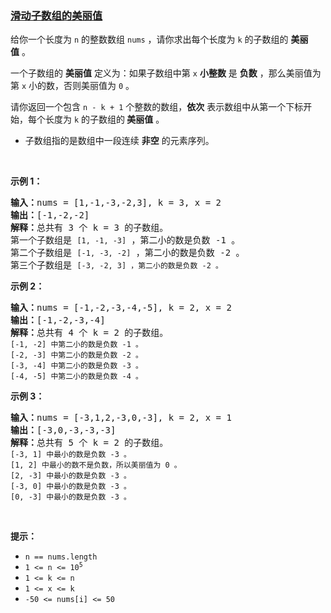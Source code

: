 ### [滑动子数组的美丽值](https://leetcode-cn.com/problems/sliding-subarray-beauty)

<p>给你一个长度为 <code>n</code>&nbsp;的整数数组&nbsp;<code>nums</code>&nbsp;，请你求出每个长度为&nbsp;<code>k</code>&nbsp;的子数组的 <b>美丽值</b>&nbsp;。</p>

<p>一个子数组的 <strong>美丽值</strong>&nbsp;定义为：如果子数组中第 <code>x</code>&nbsp;<strong>小整数</strong>&nbsp;是 <strong>负数</strong>&nbsp;，那么美丽值为第 <code>x</code>&nbsp;小的数，否则美丽值为 <code>0</code>&nbsp;。</p>

<p>请你返回一个包含<em>&nbsp;</em><code>n - k + 1</code>&nbsp;个整数的数组，<strong>依次</strong>&nbsp;表示数组中从第一个下标开始，每个长度为&nbsp;<code>k</code>&nbsp;的子数组的<strong>&nbsp;美丽值</strong>&nbsp;。</p>

<ul>
	<li>
	<p>子数组指的是数组中一段连续 <strong>非空</strong>&nbsp;的元素序列。</p>
	</li>
</ul>

<p>&nbsp;</p>

<p><strong>示例 1：</strong></p>

<pre><b>输入：</b>nums = [1,-1,-3,-2,3], k = 3, x = 2
<b>输出：</b>[-1,-2,-2]
<b>解释：</b>总共有 3 个 k = 3 的子数组。
第一个子数组是 <code>[1, -1, -3]</code> ，第二小的数是负数 -1 。
第二个子数组是 <code>[-1, -3, -2]</code> ，第二小的数是负数 -2 。
第三个子数组是 <code>[-3, -2, 3]&nbsp;，第二小的数是负数 -2 。</code></pre>

<p><strong>示例 2：</strong></p>

<pre><b>输入：</b>nums = [-1,-2,-3,-4,-5], k = 2, x = 2
<b>输出：</b>[-1,-2,-3,-4]
<b>解释：</b>总共有 4 个 k = 2 的子数组。
<code>[-1, -2] 中第二小的数是负数 -1 。</code>
<code>[-2, -3] 中第二小的数是负数 -2 。</code>
<code>[-3, -4] 中第二小的数是负数 -3 。</code>
<code>[-4, -5] 中第二小的数是负数 -4 。</code></pre>

<p><strong>示例 3：</strong></p>

<pre><b>输入：</b>nums = [-3,1,2,-3,0,-3], k = 2, x = 1
<b>输出：</b>[-3,0,-3,-3,-3]
<b>解释：</b>总共有 5 个 k = 2 的子数组。
<code>[-3, 1] 中最小的数是负数 -3 。</code>
<code>[1, 2] 中最小的数不是负数，所以美丽值为 0 。</code>
<code>[2, -3] 中最小的数是负数 -3 。</code>
<code>[-3, 0] 中最小的数是负数 -3 。</code>
<code>[0, -3] 中最小的数是负数 -3 。</code></pre>

<p>&nbsp;</p>

<p><strong>提示：</strong></p>

<ul>
	<li><code>n == nums.length&nbsp;</code></li>
	<li><code>1 &lt;= n &lt;= 10<sup>5</sup></code></li>
	<li><code>1 &lt;= k &lt;= n</code></li>
	<li><code>1 &lt;= x &lt;= k&nbsp;</code></li>
	<li><code>-50&nbsp;&lt;= nums[i] &lt;= 50&nbsp;</code></li>
</ul>
